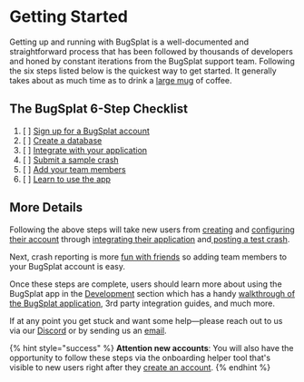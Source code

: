 # Getting Started

Getting up and running with BugSplat is a well-documented and straightforward process that has been followed by thousands of developers and honed by constant iterations from the BugSplat support team. Following the six steps listed below is the quickest way to get started. It generally takes about as much time as to drink a [large mug](https://shop.spacex.com/collections/accessories/products/occupy-mars-heat-sensitive-terraforming-mug-new) of coffee.

## The BugSplat 6-Step Checklist

1. [ ] [Sign up for a BugSplat account ](signing-up-for-an-account-with-bugsplat.md)
2. [ ] [Create a database](create-a-new-database-in-bugsplat.md)
3. [ ] [Integrate with your application](integrations/)
4. [ ] [Submit a sample crash ](posting-a-test-crash/)
5. [ ] [Add your team members](adding-uses-to-your-account.md)
6. [ ] [Learn to use the app](../development/)

## More Details

Following the above steps will take new users from [creating](signing-up-for-an-account-with-bugsplat.md) and [configuring their account](create-a-new-database-in-bugsplat.md) through [integrating their application](integrations/) and[ posting a test crash](posting-a-test-crash/).

Next, crash reporting is more [fun with friends](adding-uses-to-your-account.md) so adding team members to your BugSplat account is easy.

Once these steps are complete, users should learn more about using the BugSplat app in the [Development](../development/) section which has a handy [walkthrough of the BugSplat application](../development/using-the-app.md), 3rd party integration guides, and much more.

If at any point you get stuck and want some help—please reach out to us via our [Discord](https://discord.gg/K4KjjRV5ve) or by sending us an [email](mailto:support@bugsplat.com).

{% hint style="success" %}
**Attention new accounts**: You will also have the opportunity to follow these steps via the onboarding helper tool that's visible to new users right after they [create an account](signing-up-for-an-account-with-bugsplat.md).
{% endhint %}

